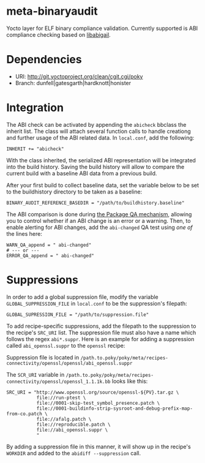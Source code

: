 # meta-binaryaudit

Yocto layer for ELF binary compliance validation. Currently supported is ABI compliance checking based on
[libabigail](https://sourceware.org/git/?p=libabigail.git).

# Dependencies

* URI: http://git.yoctoproject.org/clean/cgit.cgi/poky
* Branch: dunfell|gatesgarth|hardknott|honister

# Integration

The ABI check can be activated by appending the `abicheck` bbclass the inherit list. The class will attach several function calls to handle
creationg and further usage of the ABI related data. In `local.conf`, add the following:

```bitbake
INHERIT += "abicheck"
```

With the class inherited, the serialized ABI representation will be integrated into the build history. Saving the build history will allow to compare the current build
with a baseline ABI data from a previous build.

After your first build to collect baseline data, set the variable below to be set to the buildhistory directory to be taken as a baseline:

```bitbake
BINARY_AUDIT_REFERENCE_BASEDIR = "/path/to/buildhistory.baseline"
```

The ABI comparison is done during [the Package QA mechanism](https://docs.yoctoproject.org/3.2/ref-manual/ref-qa-checks.html), allowing you to control whether if an ABI change is an error or a warning.  Then, to enable alerting for ABI changes, add the `abi-changed` QA test using _one of_ the lines here:

```bitbake
WARN_QA_append = " abi-changed"
# --- or ---
ERROR_QA_append = " abi-changed"
```

# Suppressions

In order to add a global suppression file, modify the variable `GLOBAL_SUPPRESSION_FILE` in `local.conf` to be the suppression's filepath:

`GLOBAL_SUPRESSION_FILE = "/path/to/suppression.file"`

To add recipe-specific suppressions, add the filepath to the suppression to the recipe's `SRC_URI` list. The suppression file must also have a name which follows the regex `abi*.suppr`. Here is an example for adding a suppression called `abi_openssl.suppr` to the `openssl` recipe:

Suppression file is located in `/path.to.poky/poky/meta/recipes-connectivity/openssl/openssl/abi_openssl.suppr`

The `SCR_URI` variable in `/path.to.poky/poky/meta/recipes-connectivity/openssl/openssl_1.1.1k.bb` looks like this:

```
SRC_URI = "http://www.openssl.org/source/openssl-${PV}.tar.gz \
           file://run-ptest \
           file://0001-skip-test_symbol_presence.patch \
           file://0001-buildinfo-strip-sysroot-and-debug-prefix-map-from-co.patch \
           file://afalg.patch \
           file://reproducible.patch \
           file://abi_openssl.suppr \
           "
```
By adding a suppression file in this manner, it will show up in the recipe's `WORKDIR` and added to the `abidiff --suppression` call.
